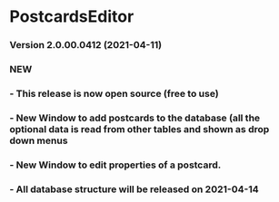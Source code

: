 # PostcardsEditor

### Version 2.0.00.0412 (2021-04-11)

### NEW
###
### - This release is now open source (free to use)
### - New Window to add postcards to the database (all the optional data is read from other tables and shown as drop down menus
### - New Window to edit properties of a postcard.
###
### - All database structure will be released on 2021-04-14
